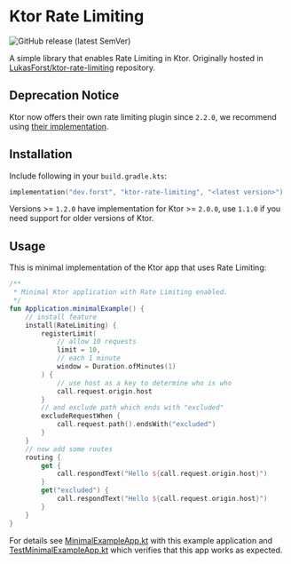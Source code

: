 # Ktor Rate Limiting

![GitHub release (latest SemVer)](https://img.shields.io/github/v/release/LukasForst/ktor-plugins?style=flat-square)

A simple library that enables Rate Limiting in Ktor. Originally
hosted in [LukasForst/ktor-rate-limiting](https://github.com/LukasForst/ktor-rate-limiting) repository.

## Deprecation Notice

Ktor now offers their own rate limiting plugin since `2.2.0`, we recommend
using [their implementation](https://ktor.io/docs/rate-limit.html).

## Installation

Include following in your `build.gradle.kts`:

```kotlin
implementation("dev.forst", "ktor-rate-limiting", "<latest version>")
```

Versions >= `1.2.0` have implementation for Ktor >= `2.0.0`, use `1.1.0` if you need support for older versions of Ktor.

## Usage

This is minimal implementation of the Ktor app that uses Rate Limiting:

```kotlin
/**
 * Minimal Ktor application with Rate Limiting enabled.
 */
fun Application.minimalExample() {
    // install feature
    install(RateLimiting) {
        registerLimit(
            // allow 10 requests
            limit = 10,
            // each 1 minute
            window = Duration.ofMinutes(1)
        ) {
            // use host as a key to determine who is who
            call.request.origin.host
        }
        // and exclude path which ends with "excluded"
        excludeRequestWhen {
            call.request.path().endsWith("excluded")
        }
    }
    // now add some routes
    routing {
        get {
            call.respondText("Hello ${call.request.origin.host}")
        }
        get("excluded") {
            call.respondText("Hello ${call.request.origin.host}")
        }
    }
}
```

For details see [MinimalExampleApp.kt](src/test/kotlin/dev/forst/ktor/ratelimiting/MinimalExampleApp.kt) with this
example application
and [TestMinimalExampleApp.kt](src/test/kotlin/dev/forst/ktor/ratelimiting/TestMinimalExampleApp.kt) which verifies that
this app works as
expected.
